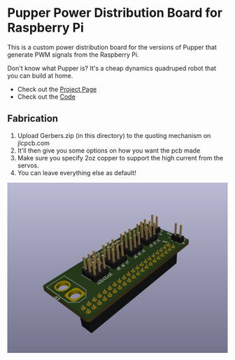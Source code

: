 # Pupper Power Distribution Board for Raspberry Pi
This is a custom power distribution board for the versions of Pupper that generate PWM signals from the Raspberry Pi. 

Don't know what Pupper is? It's a cheap dynamics quadruped robot that you can build at home.
- Check out the [Project Page](https://stanfordstudentrobotics.org/pupper)
- Check out the [Code](https://github.com/stanfordroboticsclub/stanfordquadruped)


## Fabrication
1. Upload Gerbers.zip (in this directory) to the quoting mechanism on jlcpcb.com
2. It'll then give you some options on how you want the pcb made
3. Make sure you specify 2oz copper to support the high current from the servos.
4. You can leave everything else as default!

![image](model.png)